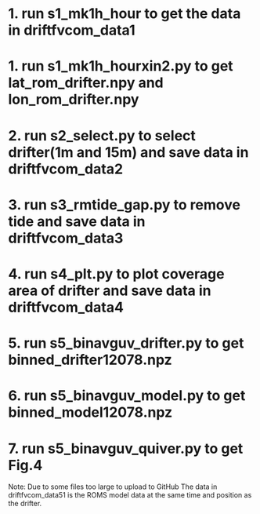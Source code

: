# 1. run s1_mk1h_hour to get the data in driftfvcom_data1

# 1. run s1_mk1h_hourxin2.py to get lat_rom_drifter.npy and lon_rom_drifter.npy

# 2. run s2_select.py to select drifter(1m and 15m) and save data in driftfvcom_data2

# 3. run s3_rmtide_gap.py to remove tide and save data in driftfvcom_data3

# 4. run s4_plt.py to plot coverage area of drifter and save data in driftfvcom_data4

# 5. run s5_binavguv_drifter.py to get binned_drifter12078.npz

# 6. run s5_binavguv_model.py to get binned_model12078.npz

# 7. run s5_binavguv_quiver.py to get Fig.4

Note: Due to some files too large to upload to GitHub
The data in driftfvcom_data51 is the ROMS model data at the same time and position as the drifter.
